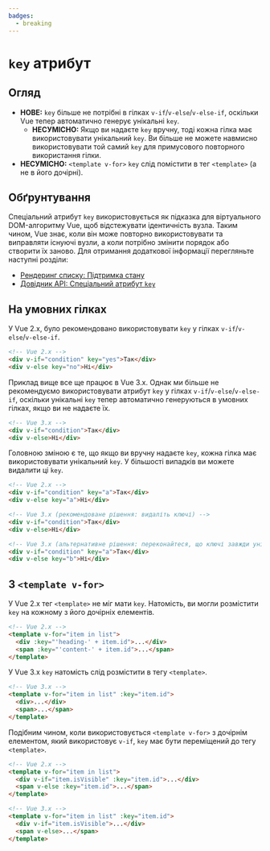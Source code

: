 ```yaml
---
badges:
  - breaking
---
```


# `key` атрибут <MigrationBadges :badges="$frontmatter.badges" />

## Огляд

- **НОВЕ:** `key` більше не потрібні в гілках `v-if`/`v-else`/`v-else-if`, оскільки Vue тепер автоматично генерує унікальні `key`.
  - **НЕСУМІСНО:** Якщо ви надаєте `key` вручну, тоді кожна гілка має використовувати унікальний `key`. Ви більше не можете навмисно використовувати той самий `key` для примусового повторного використання гілки.
- **НЕСУМІСНО:** `<template v-for>` `key` слід помістити в тег `<template>` (а не в його дочірні).

## Обґрунтування

Спеціальний атрибут `key` використовується як підказка для віртуального DOM-алгоритму Vue, щоб відстежувати ідентичність вузла. Таким чином, Vue знає, коли він може повторно використовувати та виправляти існуючі вузли, а коли потрібно змінити порядок або створити їх заново. Для отримання додаткової інформації перегляньте наступні розділи:

- [Рендеринг списку: Підтримка стану](https://vuejs.org/guide/essentials/list.html#maintaining-state-with-key)
- [Довідник API: Спеціальний атрибут `key`](https://vuejs.org/api/built-in-special-attributes.html#key)

## На умовних гілках

У Vue 2.x, було рекомендовано використовувати `key` у гілках `v-if`/`v-else`/`v-else-if`.

```html
<!-- Vue 2.x -->
<div v-if="condition" key="yes">Так</div>
<div v-else key="no">Ні</div>
```

Приклад вище все ще працює в Vue 3.x. Однак ми більше не рекомендуємо використовувати атрибут `key` у гілках `v-if`/`v-else`/`v-else-if`, оскільки унікальні `key` тепер автоматично генеруються в умовних гілках, якщо ви не надаєте їх.

```html
<!-- Vue 3.x -->
<div v-if="condition">Так</div>
<div v-else>Ні</div>
```

Головною зміною є те, що якщо ви вручну надаєте `key`, кожна гілка має використовувати унікальний `key`. У більшості випадків ви можете видалити ці `key`.

```html
<!-- Vue 2.x -->
<div v-if="condition" key="a">Так</div>
<div v-else key="a">Ні</div>

<!-- Vue 3.x (рекомендоване рішення: видаліть ключі) -->
<div v-if="condition">Так</div>
<div v-else>Ні</div>

<!-- Vue 3.x (альтернативне рішення: переконайтеся, що ключі завжди унікальні) -->
<div v-if="condition" key="a">Так</div>
<div v-else key="b">Ні</div>
```

## З `<template v-for>`

У Vue 2.x тег `<template>` не міг мати `key`. Натомість, ви могли розмістити `key` на кожному з його дочірніх елементів.

```html
<!-- Vue 2.x -->
<template v-for="item in list">
  <div :key="'heading-' + item.id">...</div>
  <span :key="'content-' + item.id">...</span>
</template>
```

У Vue 3.x `key` натомість слід розмістити в тегу `<template>`.

```html
<!-- Vue 3.x -->
<template v-for="item in list" :key="item.id">
  <div>...</div>
  <span>...</span>
</template>
```

Подібним чином, коли використовується `<template v-for>` з дочірнім елементом, який використовує `v-if`, `key` має бути переміщений до тегу `<template>`.

```html
<!-- Vue 2.x -->
<template v-for="item in list">
  <div v-if="item.isVisible" :key="item.id">...</div>
  <span v-else :key="item.id">...</span>
</template>

<!-- Vue 3.x -->
<template v-for="item in list" :key="item.id">
  <div v-if="item.isVisible">...</div>
  <span v-else>...</span>
</template>
```
